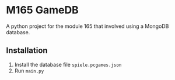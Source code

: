 # M165 GameDB
A python project for the module 165 that involved using a MongoDB database.

## Installation
1. Install the database file `spiele.pcgames.json`
2. Run `main.py`
